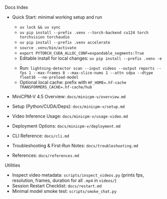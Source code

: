 Docs Index

- Quick Start: minimal working setup and run
  - `uv lock && uv sync`
  - `uv pip install --prefix .venv --torch-backend cu124 torch torchvision torchaudio`
  - `uv pip install --prefix .venv accelerate`
  - `source .venv/bin/activate`
  - `export PYTORCH_CUDA_ALLOC_CONF=expandable_segments:True`
  - Editable install for local changes: `uv pip install --prefix .venv -e .`
  - Run: `lightning-detector scan --input videos --output reports --fps 1 --max-frames 8 --max-slice-nums 1 --attn sdpa --dtype float16 --no-preload-model`
  - Optional local cache: prefix with `HF_HOME=.hf-cache TRANSFORMERS_CACHE=.hf-cache/hub`

- MiniCPM‑V 4.5 Overview: `docs/minicpm-v/overview.md`
- Setup (Python/CUDA/Deps): `docs/minicpm-v/setup.md`
- Video Inference Usage: `docs/minicpm-v/usage-video.md`
- Deployment Options: `docs/minicpm-v/deployment.md`
- CLI Reference: `docs/cli.md`
- Troubleshooting & First‑Run Notes: `docs/troubleshooting.md`
- References: `docs/references.md`

Utilities

- Inspect video metadata: `scripts/inspect_videos.py` (prints fps, resolution, frames, duration for all `.mp4` in `videos/`)
- Session Restart Checklist: `docs/restart.md`
- Minimal model smoke test: `scripts/smoke_chat.py`

